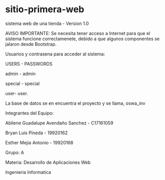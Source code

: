 # sitio-primera-web 

sistema web de una tienda - Version 1.0

AVISO IMPORTANTE: Se necesita tener acceso a Internet para que el sistema funcione correctamenete, debido a que algunos componentes se jalaron desde Bootstrap.

Usuarios y contrasena para acceder al sistema:

USERS   -   PASSWORDS

admin - admin 

special - special

user-  user.

La base de datos se en encuentra el proyecto y se llama, oswa_inv

Integrantes del Equipo:

Abilene Guadalupe Avendaño Sanchez  - C17161059

Bryan Luis Pineda   -  19920162

Esther Mejia Antonio  -  19920168

Grupo: A    

Materia: Desarrollo de Aplicaciones Web

Ingenieria Informatica
